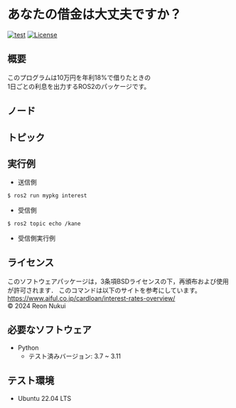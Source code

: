 # あなたの借金は大丈夫ですか？  
[![test](https://github.com/N-Reon/robosys2024/actions/workflows/test.yml/badge.svg?branch=main)](https://github.com/N-Reon/robosys2024/actions/workflows/test.yml)
[![License](https://img.shields.io/badge/License-BSD_3--Clause-blue.svg)](https://opensource.org/licenses/BSD-3-Clause)  

## 概要  
このプログラムは10万円を年利18%で借りたときの  
1日ごとの利息を出力するROS2のパッケージです。  
## ノード  

## トピック  

## 実行例
- 送信側
```bash  
$ ros2 run mypkg interest  
```  

- 受信側  
```bash  
$ ros2 topic echo /kane  
```  

- 受信側実行例

## ライセンス
このソフトウェアパッケージは，3条項BSDライセンスの下，再頒布および使用が許可されます．
このコマンドは以下のサイトを参考にしています。
https://www.aiful.co.jp/cardloan/interest-rates-overview/  
© 2024 Reon Nukui  

## 必要なソフトウェア
- Python
  - テスト済みバージョン: 3.7 ~ 3.11  
 
## テスト環境
- Ubuntu 22.04 LTS

